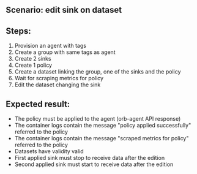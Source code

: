 ## Scenario: edit sink on dataset

Steps:
-  
1. Provision an agent with tags
2. Create a group with same tags as agent
3. Create 2 sinks
4. Create 1 policy
5. Create a dataset linking the group, one of the sinks and the policy
6. Wait for scraping metrics for policy
7. Edit the dataset changing the sink

Expected result:
-
- The policy must be applied to the agent (orb-agent API response)
- The container logs contain the message "policy applied successfully" referred to the policy
- The container logs contain the message "scraped metrics for policy" referred to the policy
- Datasets have validity valid
- First applied sink must stop to receive data after the edition
- Second applied sink must start to receive data after the edition